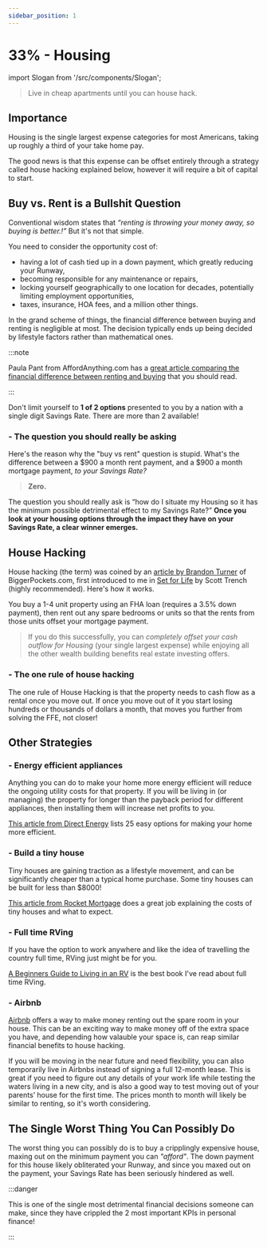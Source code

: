 ```yaml
---
sidebar_position: 1
---
```


# 33% - Housing

import Slogan from '/src/components/Slogan';

>Live in cheap apartments until you can house hack.

## Importance

Housing is the single largest expense categories for most Americans, taking up roughly a third of your take home pay.

The good news is that this expense can be offset entirely through a strategy called house hacking explained below, however it will require a bit of capital to start.

## Buy vs. Rent is a Bullshit Question

Conventional wisdom states that *“renting is throwing your money away, so buying is better.!”* But it's not that simple. 

You need to consider the opportunity cost of:
- having a lot of cash tied up in a down payment, which greatly reducing your Runway,
- becoming responsible for any maintenance or repairs,
- locking yourself geographically to one location for decades, potentially limiting employment opportunities,
- taxes, insurance, HOA fees, and a million other things.

In the grand scheme of things, the financial difference between buying and renting is negligible at most. The decision typically ends up being decided by lifestyle factors rather than mathematical ones. 

:::note

Paula Pant from AffordAnything.com has a [great article comparing the financial difference between renting and buying](https://affordanything.com/is-renting-better-than-buying-should-i-rent-or-buy/) that you should read.

:::

Don't limit yourself to **1 of 2 options** presented to you by a nation with a single digit Savings Rate. There are more than 2 available!

### - The question you should really be asking

Here's the reason why the "buy vs rent" question is stupid. What's the difference between a $900 a month rent payment, and a $900 a month mortgage payment, *to your Savings Rate?* 
>**Zero.**

The question you should really ask is “how do I situate my Housing so it has the minimum possible detrimental effect to my Savings Rate?” **Once you look at your housing options through the impact they have on your Savings Rate, a clear winner emerges.** 

## House Hacking

House hacking (the term) was coined by an [article by Brandon Turner](https://www.biggerpockets.com/blog/2013-11-02-hack-housing-get-paid-live-free) of BiggerPockets.com, first introduced to me in [Set for Life](https://www.amazon.com/Set-Life-Dominate-Money-American-ebook/dp/B06Y15M786/ref=sr_1_2?crid=36UFYADVB3E65&dchild=1&keywords=set+for+life+scott+trench&qid=1628033342&sprefix=set+for+life+scott%2Caps%2C178&sr=8-2) by Scott Trench (highly recommended). Here's how it works.

You buy a 1-4 unit property using an FHA loan (requires a 3.5% down payment), then rent out any spare bedrooms or units so that the rents from those units offset your mortgage payment. 

>If you do this successfully, you can *completely offset your cash outflow for Housing* (your single largest expense) while enjoying all the other wealth building benefits real estate investing offers.

### - The one rule of house hacking

The one rule of House Hacking is that the property needs to cash flow as a rental once you move out. If once you move out of it you start losing hundreds or thousands of dollars a month, that moves you further from solving the FFE, not closer!

## Other Strategies

### - Energy efficient appliances

Anything you can do to make your home more energy efficient will reduce the ongoing utility costs for that property. If you will be living in (or managing) the property for longer than the payback period for different appliances, then installing them will increase net profits to you.

[This article from Direct Energy](https://www.directenergy.com/learning-center/25-energy-efficiency-tips) lists 25 easy options for making your home more efficient.

### - Build a tiny house

Tiny houses are gaining traction as a lifestyle movement, and can be significantly cheaper than a typical home purchase. Some tiny houses can be built for less than $8000!

[This article from Rocket Mortgage](https://www.rocketmortgage.com/learn/how-much-does-a-tiny-house-cost#:~:text=The%20average%20cost%20of%20a,caught%20up%20in%20the%20savings.) does a great job explaining the costs of tiny houses and what to expect.

### - Full time RVing

If you have the option to work anywhere and like the idea of travelling the country full time, RVing just might be for you.

[A Beginners Guide to Living in an RV](https://www.amazon.com/Beginners-Guide-Living-Everything-Full-Time-ebook/dp/B0778WS6X4/ref=as_li_ss_tl?ie=UTF8&linkCode=sl1&tag=alyssapacom0b-20&linkId=6dccc5743bf4b4aea02389c34462a009) is the best book I've read about full time RVing.

### - Airbnb

[Airbnb](https://www.airbnb.com/) offers a way to make money renting out the spare room in your house. This can be an exciting way to make money off of the extra space you have, and depending how valauble your space is, can reap similar financial benefits to house hacking.

If you will be moving in the near future and need flexibility, you can also temporarily live in Airbnbs instead of signing a full 12-month lease. This is great if you need to figure out any details of your work life while testing the waters living in a new city, and is also a good way to test moving out of your parents’ house for the first time. The prices month to month will likely be similar to renting, so it's worth considering. 

## The Single Worst Thing You Can Possibly Do

The worst thing you can possibly do is to buy a cripplingly expensive house, maxing out on the minimum payment you can *"afford"*. The down payment for this house likely obliterated your Runway, and since you maxed out on the payment, your Savings Rate has been seriously hindered as well.

:::danger 

This is one of the single most detrimental financial decisions someone can make, since they have crippled the 2 most important KPIs in personal finance!

:::

<Slogan/>